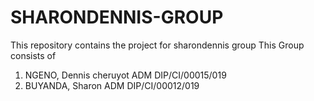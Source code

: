 # SHARONDENNIS-GROUP
This repository contains the project for sharondennis group
This Group consists of
1. NGENO, Dennis cheruyot ADM DIP/CI/00015/019
2. BUYANDA, Sharon ADM DIP/CI/00012/019
